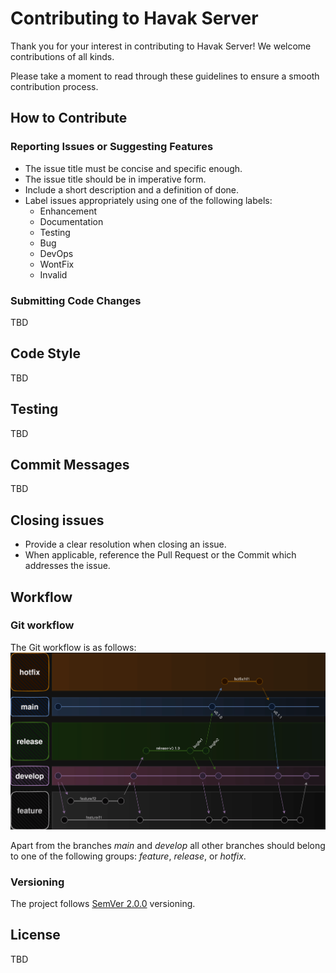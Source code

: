 # Contributing to Havak Server

Thank you for your interest in contributing to Havak Server! We welcome contributions of all kinds.

Please take a moment to read through these guidelines to ensure a smooth contribution process.

## How to Contribute

### Reporting Issues or Suggesting Features

- The issue title must be concise and specific enough.
- The issue title should be in imperative form.
- Include a short description and a definition of done.
- Label issues appropriately using one of the following labels:
    - Enhancement
    - Documentation
    - Testing
    - Bug
    - DevOps
    - WontFix
    - Invalid

### Submitting Code Changes

TBD

## Code Style

TBD

## Testing

TBD

## Commit Messages

TBD

## Closing issues

- Provide a clear resolution when closing an issue.
- When applicable, reference the Pull Request or the Commit which addresses the issue.

## Workflow

### Git workflow

The Git workflow is as follows:
![Git workflow](https://github.com/pgegh/assets/blob/main/git/git_workflow_dark.png?raw=true)

Apart from the branches *main* and *develop* all other branches should belong to one of the following groups: *feature*,
*release*, or *hotfix*.

### Versioning

The project follows [SemVer 2.0.0](https://semver.org/spec/v2.0.0.html) versioning.

## License

TBD


